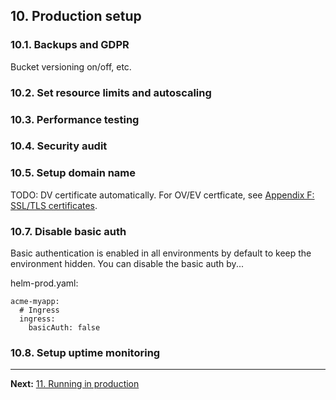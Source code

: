 ## 10. Production setup

### 10.1. Backups and GDPR

Bucket versioning on/off, etc.

### 10.2. Set resource limits and autoscaling

### 10.3. Performance testing

### 10.4. Security audit

### 10.5. Setup domain name

TODO: DV certificate automatically. For OV/EV certficate, see [Appendix F: SSL/TLS certificates](f-certificates).

### 10.7. Disable basic auth

Basic authentication is enabled in all environments by default to keep the environment hidden. You can disable the basic auth by...

helm-prod.yaml:

```shell
acme-myapp:
  # Ingress
  ingress:
    basicAuth: false
```

### 10.8. Setup uptime monitoring

---

**Next:** [11. Running in production](/tutorial/11-running-in-production)

